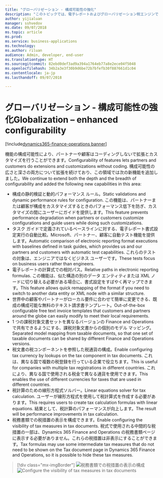 ```yaml
---
title: "グローバリゼーション - 構成可能性の強化"
description: "このトピックでは、電子レポートおよびグローバリゼーション税エンジンでの強化された構成可能性について説明します。"
author: yijialuan
manager: sshvedov
ms.date: 09/07/2018
ms.topic: article
ms.prod: 
ms.service: business-applications
ms.technology: 
ms.author: riluan
audience: Admin, developer, end-user
ms.translationtype: HT
ms.sourcegitcommit: 82ebd0def3ad9a394a1764eb77a8e2ece04f5048
ms.openlocfilehash: 34b2a3e3f30b9d6be72b7bfefb30f887661d1c04
ms.contentlocale: ja-jp
ms.lasthandoff: 09/07/2018

---
```


# <a name="globalization--enhanced-configurability"></a><span data-ttu-id="258c7-103">グローバリゼーション - 構成可能性の強化</span><span class="sxs-lookup"><span data-stu-id="258c7-103">Globalization – enhanced configurability</span></span>

[!include[dynamics365-finance-operations banner](../includes/dynamics365-finance-operations.md)]

<span data-ttu-id="258c7-104">機能の構成可能性により、パートナーや顧客はコーディングしないで拡張とカスタマイズを行うことができます。</span><span class="sxs-lookup"><span data-stu-id="258c7-104">Configurability of features lets partners and customers do extensions and customizations without coding.</span></span> <span data-ttu-id="258c7-105">構成可能性の広さと深さの両方について拡張を続けており、この領域では次の新機能を追加しました。</span><span class="sxs-lookup"><span data-stu-id="258c7-105">We continue to extend both the depth and the breadth of configurability and added the following new capabilities in this area:</span></span>

- <span data-ttu-id="258c7-106">構成の静的検証と動的パフォーマンス ルール。</span><span class="sxs-lookup"><span data-stu-id="258c7-106">Static validations and dynamic performance rules for configuration.</span></span> <span data-ttu-id="258c7-107">この機能は、パートナーまたは顧客が構成をカスタマイズするときのパフォーマンス低下を防ぎ、カスタマイズの間にユーザーにガイドを提供します。</span><span class="sxs-lookup"><span data-stu-id="258c7-107">This feature prevents performance degradation when partners or customers customize configurations and guide users while doing such customizations.</span></span>
- <span data-ttu-id="258c7-108">タスク ガイドで定義されているベースラインに対する、電子レポート書式設定実行の自動比較。Microsoft、パートナー、顧客に自動テスト機能を提供します。</span><span class="sxs-lookup"><span data-stu-id="258c7-108">Automatic comparison of electronic reporting format executions with baselines defined in task guides, which provides us and our partners and customers with automatic test capabilities.</span></span> <span data-ttu-id="258c7-109">これらのテストの対象は、エンジニアではなくビジネス ユーザーです。</span><span class="sxs-lookup"><span data-stu-id="258c7-109">These tests focus on business users rather than engineers.</span></span>
- <span data-ttu-id="258c7-110">電子レポートの計算式での相対パス。</span><span class="sxs-lookup"><span data-stu-id="258c7-110">Relative paths in electronic reporting formulas.</span></span> <span data-ttu-id="258c7-111">この機能は、似た構造の別のデータ エンティティまたは XML ノードに切り替える必要がある場合に、書式設定をすばやく再マップできます。</span><span class="sxs-lookup"><span data-stu-id="258c7-111">This feature allows quick remapping of the format if you need to switch to another data entity or XML node with a similar structure.</span></span>
- <span data-ttu-id="258c7-112">世界中の顧客やパートナーがローカル要件に合わせて簡単に変更できる、既成の構成可能な無料のテキスト請求書テンプレート。</span><span class="sxs-lookup"><span data-stu-id="258c7-112">Out-of-the-box configurable free text invoice templates that customers and partners around the globe can easily modify to meet their local requirements.</span></span>
- <span data-ttu-id="258c7-113">1 つの課税対象文書セットを異なるバージョンの Finance and Operations で共有できるようにする、課税対象文書からの個別のモデル マッピング。</span><span class="sxs-lookup"><span data-stu-id="258c7-113">Separated model mapping from taxable documents, so that one set of taxable documents can be shared by different Finance and Operations versions.</span></span>
- <span data-ttu-id="258c7-114">税文書の税コンポーネントを参照した税通貨の構成。</span><span class="sxs-lookup"><span data-stu-id="258c7-114">Enable configuring tax currency by lookups on the tax component in tax documents.</span></span> <span data-ttu-id="258c7-115">これは、異なる国で複数の税登録を行っている企業で役立ちます。</span><span class="sxs-lookup"><span data-stu-id="258c7-115">This is useful for companies with multiple tax registrations in different countries.</span></span> <span data-ttu-id="258c7-116">これにより、異なる国で使用される税金で異なる通貨を使用できます。</span><span class="sxs-lookup"><span data-stu-id="258c7-116">This enables the use of different currencies for taxes that are used in different countries.</span></span>
- <span data-ttu-id="258c7-117">税計算のための線形方程式ソルバー。</span><span class="sxs-lookup"><span data-stu-id="258c7-117">Linear equations solver for tax calculation.</span></span> <span data-ttu-id="258c7-118">ユーザーが線形方程式を使用して税計算式を作成する必要があります。</span><span class="sxs-lookup"><span data-stu-id="258c7-118">This requires users to create tax calculation formulas with linear equations.</span></span> <span data-ttu-id="258c7-119">結果として、税計算のパフォーマンスが向上します。</span><span class="sxs-lookup"><span data-stu-id="258c7-119">The result will be performance improvements in tax calculation.</span></span>
- <span data-ttu-id="258c7-120">税務書類での税措置の表示を構成できます。</span><span class="sxs-lookup"><span data-stu-id="258c7-120">Enable configuring the visibility of tax measures in tax documents.</span></span> <span data-ttu-id="258c7-121">税式で使用される中間的な税措置の一部は、Dynamics 365 Finance and Operations の税務書類ページに表示する必要がありません。これらの税措置は非表示にすることができます。</span><span class="sxs-lookup"><span data-stu-id="258c7-121">Tax formulas may use some intermediate tax measures that do not need to be shown on the Tax document page in Dynamics 365 Finance and Operations, so it is possible to hide these tax measures.</span></span>

> [!div class="mx-imgBorder"]
> <span data-ttu-id="258c7-122">![税務書類での税措置の表示の構成](../../media/Configure-tax-measure-visibility.png)</span><span class="sxs-lookup"><span data-stu-id="258c7-122">![Configure the visibility of tax measures in tax documents](../../media/Configure-tax-measure-visibility.png)</span></span>

